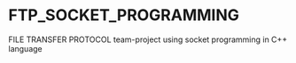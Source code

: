 # FTP_SOCKET_PROGRAMMING
FILE TRANSFER PROTOCOL team-project using socket programming in C++ language

